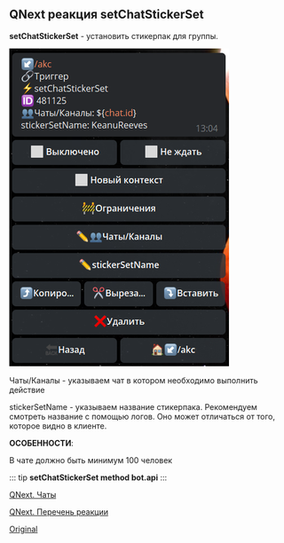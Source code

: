 ## QNext реакция setChatStickerSet

**setChatStickerSet** - установить стикерпак для группы.

![](./1.png)

Чаты/Каналы - указываем чат в котором необходимо выполнить действие

stickerSetName - указываем название стикерпака. Рекомендуем смотреть название с помощью логов. Оно может отличаться от того, которое видно в клиенте.





**ОСОБЕННОСТИ**:

В чате должно быть минимум 100 человек


::: tip
**setChatStickerSet method bot.api**
:::



[QNext. Чаты](/docs-test/ph/admin/chat-about)

[QNext. Перечень реакции](/docs-test/ph/reactions)


  
[Original](https://telegra.ph/QNext-admin-reaction-setChatStickerSet-01-06)